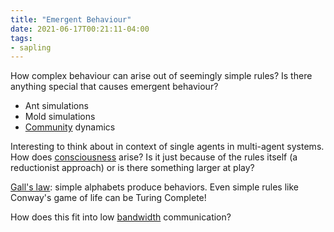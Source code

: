 ```yaml
---
title: "Emergent Behaviour"
date: 2021-06-17T00:21:11-04:00
tags:
- sapling
---
```


How complex behaviour can arise out of seemingly simple rules? Is there anything special that causes emergent behaviour?
* Ant simulations
* Mold simulations
* [Community](/thoughts/communities) dynamics

Interesting to think about in context of single agents in multi-agent systems. How does [consciousness](thoughts/consciousness.md) arise? Is it just because of the rules itself (a reductionist approach) or is there something larger at play?

[Gall's law](thoughts/Gall's%20law.md): simple alphabets produce behaviors. Even simple rules like Conway's game of life can be Turing Complete!

How does this fit into low [bandwidth](thoughts/bandwidth.md) communication?